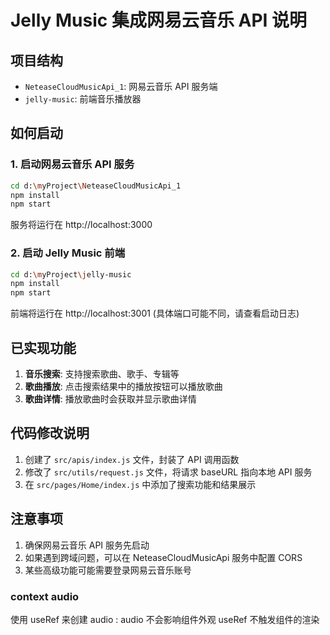 # Jelly Music 集成网易云音乐 API 说明

## 项目结构
- `NeteaseCloudMusicApi_1`: 网易云音乐 API 服务端
- `jelly-music`: 前端音乐播放器

## 如何启动

### 1. 启动网易云音乐 API 服务
```bash
cd d:\myProject\NeteaseCloudMusicApi_1
npm install
npm start
```
服务将运行在 http://localhost:3000

### 2. 启动 Jelly Music 前端
```bash
cd d:\myProject\jelly-music
npm install
npm start
```
前端将运行在 http://localhost:3001 (具体端口可能不同，请查看启动日志)

## 已实现功能
1. **音乐搜索**: 支持搜索歌曲、歌手、专辑等
2. **歌曲播放**: 点击搜索结果中的播放按钮可以播放歌曲
3. **歌曲详情**: 播放歌曲时会获取并显示歌曲详情

## 代码修改说明
1. 创建了 `src/apis/index.js` 文件，封装了 API 调用函数
2. 修改了 `src/utils/request.js` 文件，将请求 baseURL 指向本地 API 服务
3. 在 `src/pages/Home/index.js` 中添加了搜索功能和结果展示

## 注意事项
1. 确保网易云音乐 API 服务先启动
2. 如果遇到跨域问题，可以在 NeteaseCloudMusicApi 服务中配置 CORS
3. 某些高级功能可能需要登录网易云音乐账号

### context audio
使用 useRef 来创建 audio : audio 不会影响组件外观
useRef 不触发组件的渲染

